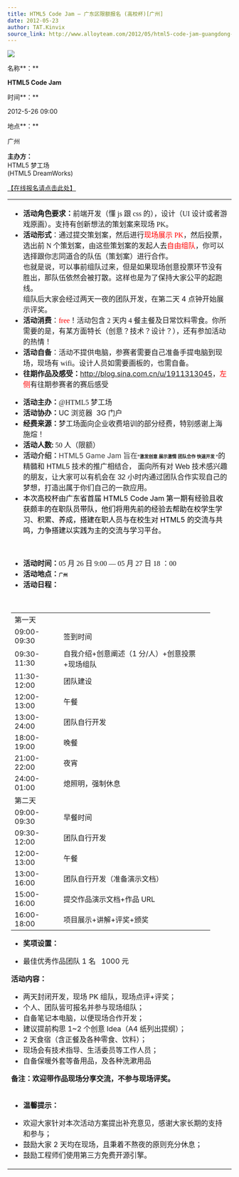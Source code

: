 ```yaml
---
title: HTML5 Code Jam – 广东区限额报名 (高校杯)[广州]
date: 2012-05-23
author: TAT.Kinvix
source_link: http://www.alloyteam.com/2012/05/html5-code-jam-guangdong-area-limit-enrollment-universities-cup-in-guangzhou/
---
```


<!-- {% raw %} - for jekyll -->

[![](http://www.alloyteam.com/wp-content/uploads/auto_save_image/2012/05/072852Gwu.jpg)](http://www.html5dw.com/forum.php?mod=viewthread&tid=57)

名称**：**

**HTML5 Code Jam**

时间**：**

2012-5-26 09:00

地点**：**

广州

**主办方：**  
HTML5 梦工场  
(HTML5 DreamWorks)

[【在线报名请点击此处】](http://www.html5dw.com/forum.php?mod=viewthread&tid=57)

<table cellspacing="0" cellpadding="0"><tbody><tr><td id="postmessage_108"><ul><li><span style="font-family: Tahoma;"><strong>活动角色要求：</strong>前端开发（懂 js 跟 css 的），设计（UI 设计或者游戏原画）。支持有创新想法的策划案来现场 PK。</span></li><li><strong>活动形式</strong><span style="font-family: Tahoma;">：通过提交策划案，然后进行<span style="color: #ff0000;">现场展示 PK</span>，然后投票，选出前 N 个策划案，由这些策划案的发起人去<span style="color: #ff0000;">自由组队</span>，你可以选择跟你志同道合的队伍（策划案）进行合作。</span><br><span style="font-family: Tahoma;"><span id="more-1051"></span>也就是说，可以事前组队过来，但是如果现场创意投票环节没有胜出，那队伍依然会被打散。这样也是为了保持大家公平的起跑线。</span><br>组队后大家会经过两天一夜的团队开发，在第二天 4 点钟开始展示评奖。</li><li><span style="font-family: Tahoma;"><strong>活动消费</strong>：<span style="color: #ff0000;">free</span>！活动包含 2 天内 4 餐主餐及日常饮料零食。你所需要的是，有某方面特长（创意？技术？设计？），还有参加活动的热情！</span></li><li><span style="font-family: Tahoma;"><strong>活动自备</strong>：活动不提供电脑，参赛者需要自己准备手提电脑到现场，现场有 wifi。设计人员如需要画板的，也需自备。</span></li><li><span style="font-family: Tahoma;"><span style="font-family: Verdana, Geneva, sans-serif;"><strong>往期作品及感受：</strong></span></span><a href="http://blog.sina.com.cn/u/1911313045" target="_blank">http://blog.sina.com.cn/u/1911313045</a>，<span style="color: #ff0000;">左侧</span>有往期参赛者的赛后感受</li></ul><ul><li><strong>活动主办：</strong><span style="font-family: Tahoma;">@HTML5 梦工场</span></li><li><strong>活动协办：</strong>UC 浏览器&nbsp;&nbsp;3G 门户</li><li><strong>经费来源：</strong>梦工场面向企业收费培训的部分经费，特别感谢上海施煊！</li><li><strong>活动人数:</strong><span style="font-family: Tahoma;">&nbsp;50 人（限额）</span></li><li><span style="color: #3d3d3d;"><strong>活动介绍：</strong>HTML5 Game Jam 旨在</span><span style="font-size: x-small;"><span style="font-family: Tahoma;"><span style="font-family: Verdana, Geneva, sans-serif;"><strong>“激发创意 展示激情 团队合作 快速开发 “</strong></span></span></span><span style="font-family: Verdana, Geneva, sans-serif;">的精髓和 HTML5 技术的推广相结合， 面向所有对 Web 技术感兴趣的朋友，让大家可以有机会在 32 小时内通过团队合作实现自己的梦想，打造出属于你们自己的一款应用。</span></li><li><span style="color: #000000;">本次高校杯由广东省首届 HTML5 Code Jam 第一期有经验且收获颇丰的在职队员带队，他们将用先前的经验去帮助在校学生学习、积累、养成，搭建在职人员与在校生对 HTML5 的交流与共鸣，力争搭建以实践为主的交流与学习平台</span><span style="font-family: Tahoma;">。</span></li></ul><p><span style="font-family: Verdana, Geneva, sans-serif;"><br></span></p><ul><li><strong>活动时间：</strong><span style="font-family: Tahoma;">05 月 26 日 9:00 — 05 月 27 日 18 ：00</span></li><li><strong>活动地点：<span style="font-size: x-small;">广州</span></strong></li><li><strong>活</strong><strong>动</strong><strong>日</strong><strong>程：</strong></li></ul><p><strong><strong><br></strong></strong></p><table cellspacing="0"><tbody><tr><td width="94"><div align="left"><div align="left">第一天</div></div></td><td width="322"></td></tr><tr><td><div align="left">09:00-09:30</div></td><td><div align="left"><div align="left">签到时间</div></div></td></tr><tr><td><div align="left"><div align="left">09:30-11:30</div></div></td><td><div align="left"><div align="left">自我介绍+创意阐述（1 分/人）+创意投票+现场组队</div></div></td></tr><tr><td><div align="left"><div align="left">11:30-12:00</div></div></td><td><div align="left"><div align="left">团队建设</div></div></td></tr><tr><td><div align="left"><div align="left">12:00-13:00</div></div></td><td><div align="left"><div align="left">午餐</div></div></td></tr><tr><td><div align="left"><div align="left">13:00-24:00</div></div></td><td><div align="left"><div align="left">团队自行开发</div></div></td></tr><tr><td><div align="left"><div align="left">18:00-19:00</div></div></td><td><div align="left"><div align="left">晚餐</div></div></td></tr><tr><td><div align="left"><div align="left">21:00-22:00</div></div></td><td><div align="left"><div align="left">夜宵</div></div></td></tr><tr><td><div align="left"><div align="left">24:00-01:00</div></div></td><td><div align="left"><div align="left">熄照明，强制休息</div></div></td></tr><tr><td><div align="left"><div align="left">第二天</div></div></td><td></td></tr><tr><td><div align="left">09:00-09:30</div></td><td><div align="left"><div align="left">早餐时间</div></div></td></tr><tr><td><div align="left"><div align="left">09:30-12:00</div></div></td><td><div align="left"><div align="left">团队自行开发</div></div></td></tr><tr><td><div align="left"><div align="left">12:00-13:00</div></div></td><td><div align="left"><div align="left">午餐</div></div></td></tr><tr><td><div align="left"><div align="left">13:00-16:00</div></div></td><td><div align="left"><div align="left">团队自行开发（准备演示文档）</div></div></td></tr><tr><td><div align="left"><div align="left">15:00-16:00</div></div></td><td><div align="left"><div align="left">提交作品演示文档+作品 URL</div></div></td></tr><tr><td><div align="left"><div align="left">16:00-18:00</div></div></td><td><div align="left"><div align="left">项目展示+讲解+评奖+颁奖</div></div></td></tr></tbody></table><ul><li><strong>奖项设置：</strong></li></ul><ul type="1"><li>最佳优秀作品团队 1 名&nbsp; &nbsp;1000 元</li></ul><p><strong>活动内容：<br></strong></p><ul type="1"><li>两天封闭开发，现场 PK 组队，现场点评+评奖；</li><li>个人、团队皆可报名并参与现场组队；</li><li>自备笔记本电脑，以便现场合作开发；</li><li>建议提前构思 1~2 个创意 Idea（A4 纸列出提纲）；</li><li>2 天食宿（含正餐及各种零食、饮料）；</li><li>现场会有技术指导、生活委员等工作人员；</li><li>自备保暖外套等备用品，及各种洗漱用品</li></ul><p><strong>备注：欢迎带作品现场分享交流，不参与现场评奖。<br></strong><strong><strong><br></strong></strong></p><ul><li><strong>温馨提示：</strong></li></ul><ul type="1"><li>欢迎大家针对本次活动方案提出补充意见，感谢大家长期的支持和参与；</li><li>鼓励大家 2 天均在现场，且秉着不熬夜的原则充分休息；</li><li>鼓励工程师们使用第三方免费开源引擎。</li></ul></td></tr></tbody></table>


<!-- {% endraw %} - for jekyll -->